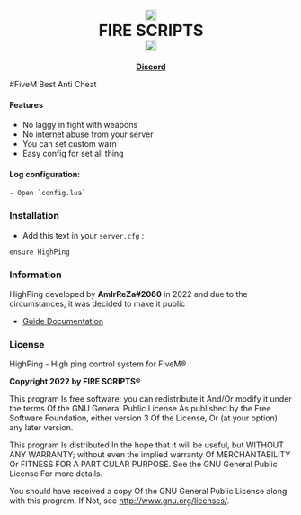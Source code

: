 <h1 align='center'><center><img src="https://cdn.discordapp.com/attachments/973528065302986753/1000314988046602360/Logo.png" alt="what image shows" height="20" width="20"></center>   FIRE SCRIPTS   <center><img src="https://cdn.discordapp.com/attachments/973528065302986753/1000314988046602360/Logo.png" alt="what image shows" height="20" width="20"></center></a></h1>
<p align='center'><b><a href='https://discord.gg/BGZWaFzaUP'>Discord</a></b></h5>

#FiveM Best Anti Cheat

#### Features
- No laggy in fight with weapons
- No internet abuse from your server
- You can set custom warn
- Easy config for set all thing

#### Log configuration:
```
- Open `config.lua`
```

### Installation
- Add this text in your `server.cfg` :
```
ensure HighPing
```

### Information
HighPing developed by **AmIrReZa#2080** in 2022 and due to the circumstances, it was decided to make it public
- [Guide Documentation](https://cdn.discordapp.com/attachments/822808647230291988/925290471947927572/Guide.pdf)

### License

HighPing - High ping control system for FiveM®

**Copyright 2022 by FIRE SCRIPTS®**

This program Is free software: you can redistribute it And/Or modify it under the terms Of the GNU General Public License As published by the Free Software Foundation, either version 3 Of the License, Or (at your option) any later version.

This program Is distributed In the hope that it will be useful, but WITHOUT ANY WARRANTY; without even the implied warranty Of MERCHANTABILITY Or FITNESS FOR A PARTICULAR PURPOSE. See the GNU General Public License For more details.

You should have received a copy Of the GNU General Public License along with this program. If Not, see http://www.gnu.org/licenses/.
